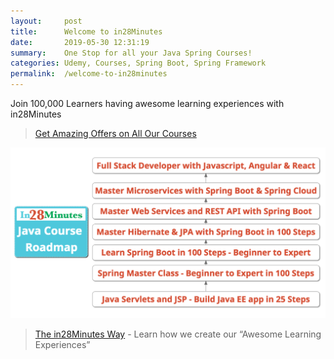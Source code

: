 ```yaml
---
layout:     post
title:      Welcome to in28Minutes
date:       2019-05-30 12:31:19
summary:    One Stop for all your Java Spring Courses!
categories: Udemy, Courses, Spring Boot, Spring Framework
permalink:  /welcome-to-in28minutes
---
```


Join 100,000 Learners having awesome learning experiences with in28Minutes

> [Get Amazing Offers on All Our Courses](http://eepurl.com/bOJulL)

![Image](/images/in28Minutes-Java-Course-Roadmap.png "in28Minutes Java Course Roadmap") 

> [The in28Minutes Way](http://www.in28minutes.com/the-in28minutes-way) - Learn how we create our “Awesome Learning Experiences”